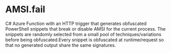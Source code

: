  # AMSI.fail 
C# Azure Function with an HTTP trigger that generates obfuscated PowerShell snippets that break or disable AMSI for the current process.
The snippets are randomly selected from a small pool of techniques/variations before being obfuscated.Every snippet is obfuscated at runtime/request so that no generated output share the same signatures.
